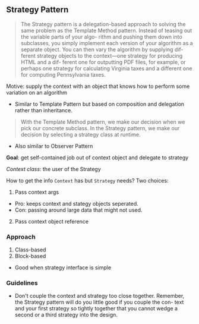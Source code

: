 ## Strategy Pattern
> The Strategy pattern is a delegation-based approach to solving the same problem as the Template Method pattern. Instead of teasing out the variable parts of your algo- rithm and pushing them down into subclasses, you simply implement each version of your algorithm as a separate object. You can then vary the algorithm by supplying dif- ferent strategy objects to the context—one strategy for producing HTML and a dif- ferent one for outputting PDF files, for example, or perhaps one strategy for calculating Virginia taxes and a different one for computing Pennsylvania taxes.

Motive: supply the context with an object that knows how to perform some variation on an algorithm

* Similar to Template Pattern but based on composition and delegation rather than inheritance.
> With the Template Method pattern, we make our decision when we pick our concrete subclass. In the Strategy pattern, we make our decision by selecting a strategy class at runtime.
* Also similar to Observer Pattern

**Goal**: get self-contained job out of context object and delegate to strategy

*Context class*: the user of the Strategy

How to get the info `Context` has but `Strategy` needs? Two choices:
1. Pass context args 
  * Pro: keeps context and stategy objects seperated.
  * Con: passing around large data that might not used.
2. Pass context object reference

### Approach
1. Class-based
2. Block-based
  * Good when strategy interface is simple

### Guidelines
* Don't couple the context and strategy too close together.
Remember, the Strategy pattern will do you little good if you couple the con- text and your first strategy so tightly together that you cannot wedge a second or a third strategy into the design.
